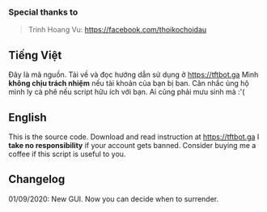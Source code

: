 ﻿### Special thanks to

> Trinh Hoang Vu: https://facebook.com/thoikochoidau

## Tiếng Việt
Đây là mã nguồn. Tải về và đọc hướng dẫn sử dụng ở https://tftbot.ga
Mình **không chịu trách nhiệm** nếu tài khoản của bạn bị ban.
Cân nhắc ủng hộ mình ly cà phê nếu script hữu ích với bạn. Ai cũng phải mưu sinh mà :'(

## English
This is the source code. Download and read instruction at https://tftbot.ga
I **take no responsibility** if your account gets banned.
Consider buying me a coffee if this script is useful to you.

## Changelog
01/09/2020: New GUI. Now you can decide when to surrender.
